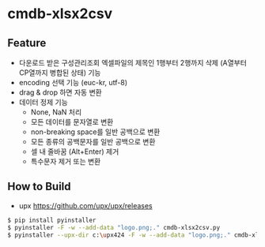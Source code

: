 # cmdb-xlsx2csv

## Feature

- 다운로드 받은 구성관리조회 엑셀파일의 제목인 1행부터 2행까지 삭제 (A열부터 CP열까지 병합된 상태) 기능
- encoding 선택 기능 (euc-kr, utf-8)
- drag & drop 하면 자동 변환
- 데이터 정제 기능
  - None, NaN 처리
  - 모든 데이터를 문자열로 변환
  - non-breaking space를 일반 공백으로 변환
  - 모든 종류의 공백문자를 일반 공백으로 변환
  - 셀 내 줄바꿈 (Alt+Enter) 제거
  - 특수문자 제거 또는 변환

## How to Build

- upx https://github.com/upx/upx/releases

```sh
$ pip install pyinstaller
$ pyinstaller -F -w --add-data "logo.png;." cmdb-xlsx2csv.py
$ pyinstaller --upx-dir c:\upx424 -F -w --add-data "logo.png;." cmdb-xlsx2csv.py
```